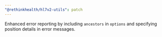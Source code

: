 ```yaml
---
"@rethinkhealth/hl7v2-utils": patch
---
```


Enhanced error reporting by including `ancestors` in `options` and specifying position details in error messages.
